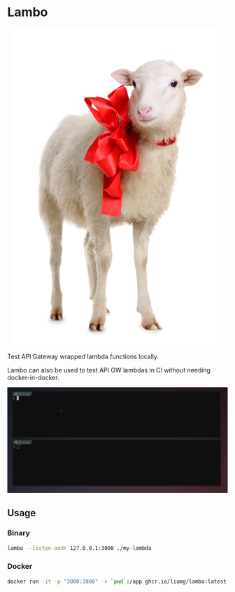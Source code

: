# Lambo

<p align="center">
	<img src="lamb.jpg">
</p>

Test API Gateway wrapped lambda functions locally.

Lambo can also be used to test API GW lambdas in CI without needing docker-in-docker.

<p align="center">
	<img src="demo.gif">
</p>


## Usage

### Binary

```bash
lambo --listen-addr 127.0.0.1:3000 ./my-lambda
```

### Docker

```bash
docker run -it -p "3000:3000" -v `pwd`:/app ghcr.io/liamg/lambo:latest /app/my-lambda
```

